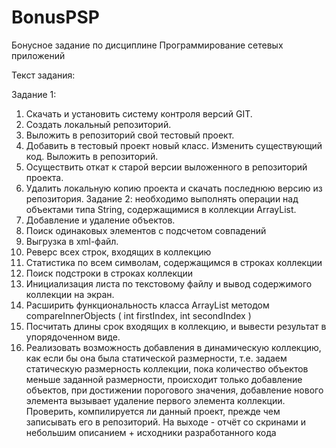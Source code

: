 # BonusPSP
Бонусное задание по дисциплине Программирование сетевых приложений

Текст задания:

Задание 1:
1. Скачать и установить систему контроля версий GIT. 
2. Создать локальный репозиторий.
3. Выложить в репозиторий свой тестовый проект. 
4. Добавить в тестовый проект новый класс. Изменить существующий код. Выложить в репозиторий. 
5. Осуществить откат к старой версии выложенного в репозиторий проекта. 
6. Удалить локальную копию проекта и скачать последнюю версию из репозитория. 
Задание 2: необходимо выполнять операции над объектами типа String, содержащимися в коллекции ArrayList. 
1. Добавление и удаление объектов. 
2. Поиск одинаковых элементов с подсчетом совпадений
3. Выгрузка в xml-файл. 
4. Реверс всех строк, входящих в коллекцию 
5. Статистика по всем символам, содержащимся в строках коллекции 
6. Поиск подстроки в строках коллекции 
7. Инициализация листа по текстовому файлу и вывод содержимого коллекции на экран.
8. Расширить функциональность класса ArrayList методом compareInnerObjects ( int firstIndex, int secondIndex ) 
9. Посчитать длины срок входящих в коллекцию, и вывести результат в упорядоченном виде. 
10. Реализовать возможность добавления в динамическую коллекцию, как если бы она была статической размерности, т.е. задаем статическую размерность коллекции, пока количество объектов меньше заданной размерности, происходит только добавление объектов, при достижении порогового значения, добавление нового элемента вызывает удаление первого элемента коллекции. Проверить, компилируется ли данный проект, прежде чем записывать его в репозиторий.
На выходе - отчёт со скринами и небольшим описанием + исходники разработанного кода
